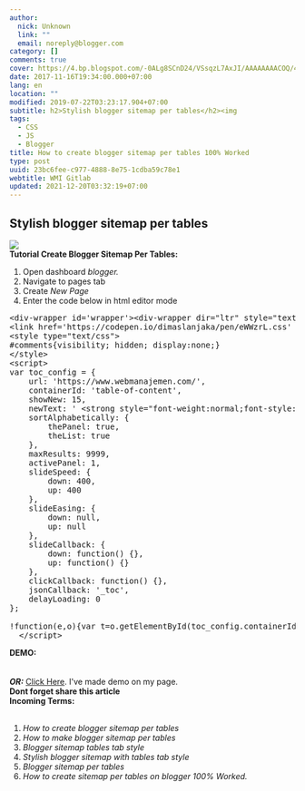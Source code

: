 ```yaml
---
author:
  nick: Unknown
  link: ""
  email: noreply@blogger.com
category: []
comments: true
cover: https://4.bp.blogspot.com/-0ALg8SCnD24/VSsqzL7AxJI/AAAAAAAACOQ/4w_tFyoUEVo/s1600/Menerapkan%2BDaftar%2Bisi%2BMenurut%2BLabel.png
date: 2017-11-16T19:34:00.000+07:00
lang: en
location: ""
modified: 2019-07-22T03:23:17.904+07:00
subtitle: h2>Stylish blogger sitemap per tables</h2><img
tags:
  - CSS
  - JS
  - Blogger
title: How to create blogger sitemap per tables 100% Worked
type: post
uuid: 23bc6fee-c977-4888-8e75-1cdba59c78e1
webtitle: WMI Gitlab
updated: 2021-12-20T03:32:19+07:00
---
```


<h2>Stylish blogger sitemap per tables</h2><img src="https://4.bp.blogspot.com/-0ALg8SCnD24/VSsqzL7AxJI/AAAAAAAACOQ/4w_tFyoUEVo/s1600/Menerapkan%2BDaftar%2Bisi%2BMenurut%2BLabel.png"><br><b>Tutorial Create Blogger Sitemap Per Tables:</b><br><ol><li>Open dashboard <i>blogger.</i></li><li>Navigate to pages tab</li><li>Create <i>New Page</i></li><li>Enter the code below in html editor mode</li></ol><pre>&lt;div-wrapper id='wrapper'&gt;&lt;div-wrapper dir="ltr" style="text-align:left;" trbidi="on"&gt;&lt;div-wrapper class="table-of-content" id="table-of-content"&gt;&lt;div-wrapper class="loading"&gt;&lt;img class='loading' src='https://res.cloudinary.com/dimaslanjaka/image/fetch/http://www.amcsscentry.gov.in/asset/images/please_wait.gif'&gt;&lt;/div-wrapper&gt;&lt;/div-wrapper&gt;&lt;/div-wrapper&gt;&lt;div-wrapper&gt;&lt;script async='async' custom-element='div-wrapper' src='https://cdnjs.cloudflare.com/ajax/libs/modernizr/2.8.3/modernizr.min.js'&gt;&lt;/script&gt;<br>&lt;link href='https://codepen.io/dimaslanjaka/pen/eWWzrL.css' rel='stylesheet'&gt;<br>&lt;style type="text/css"&gt;<br>#comments{visibility; hidden; display:none;}<br>&lt;/style&gt;<br>&lt;script&gt;<br>var toc_config = {<br>    url: 'https://www.webmanajemen.com/',<br>    containerId: 'table-of-content',<br>    showNew: 15,<br>    newText: ' &lt;strong style="font-weight:normal;font-style:normal;color:#fff;font-size:11px;background:#5c5a78;padding:1px 6px 3px 6px;line-height:normal;float:right;border-radius:3px;"&gt;baru&lt;/strong&gt;',<br>    sortAlphabetically: {<br>        thePanel: true,<br>        theList: true<br>    },<br>    maxResults: 9999,<br>    activePanel: 1,<br>    slideSpeed: {<br>        down: 400,<br>        up: 400<br>    },<br>    slideEasing: {<br>        down: null,<br>        up: null<br>    },<br>    slideCallback: {<br>        down: function() {},<br>        up: function() {}<br>    },<br>    clickCallback: function() {},<br>    jsonCallback: '_toc',<br>    delayLoading: 0<br>};<br><br>!function(e,o){var t=o.getElementById(toc_config.containerId),c=o.getElementsByTagName("head")[0],n=[];e[toc_config.jsonCallback]=function(e){for(var o,c,i=e.feed.entry,a=e.feed.category,l="",s=0,d=a.length;d&gt;s;++s)n.push(a[s].term);for(var r=0,f=i.length;f&gt;r;++r)(toc_config.showNew||toc_config.showNew&gt;0)&amp;&amp;r&lt;toc_config.showNew+1&amp;&amp;(i[r].title.$t+=" %new%");i=toc_config.sortAlphabetically.theList?i.sort(function(e,o){return e.title.$t.localeCompare(o.title.$t)}):i,toc_config.sortAlphabetically.thePanel&amp;&amp;n.sort();for(var g=0,h=n.length;h&gt;g;++g){l+='&lt;h3 class="toc-header"&gt;'+n[g]+"&lt;/h3&gt;",l+='&lt;div class="toc-content"&gt;&lt;ol&gt;';for(var _=0,p=i.length;p&gt;_;++_){o=i[_].title.$t;for(var w=0,u=i[_].link.length;u&gt;w;++w)if("alternate"==i[_].link[w].rel){c=i[_].link[w].href;break}for(var v=0,m=i[_].category.length;m&gt;v;++v)n[g]==i[_].category[v].term&amp;&amp;(l+='&lt;li&gt;&lt;a rel="nofollow" rel="noreferrer"href="'+c+'"&gt;'+o.replace(/ \%new\%$/,"")+"&lt;/a&gt;"+(o.match(/\%new\%/)?" "+toc_config.newText:"")+"&lt;/li&gt;")}l+="&lt;/ol&gt;&lt;/div&gt;"}t.innerHTML=l,"undefined"!=typeof jQuery&amp;&amp;($("#"+toc_config.containerId+" .toc-content").hide(),$("#"+toc_config.containerId+" .toc-header").click(function(){$(this).hasClass("active")||(toc_config.clickCallback(this),$("#"+toc_config.containerId+" .toc-header").removeClass("active").next().slideUp(toc_config.slideSpeed.up,toc_config.slideEasing.up,toc_config.slideCallback.up),$(this).addClass("active").next().slideDown(toc_config.slideSpeed.down,toc_config.slideEasing.down,toc_config.slideCallback.down))}).eq(toc_config.activePanel-1).addClass("active").next().slideDown(toc_config.slideSpeed.down,toc_config.slideEasing.down,toc_config.slideCallback.down))};var i=o.createElement("script");i.src=toc_config.url.replace(/\/$/,"")+"/feeds/posts/summary?alt=json-in-script&amp;max-results="+toc_config.maxResults+"&amp;callback="+toc_config.jsonCallback,"onload"==toc_config.delayLoading?e.onload=function(){c.appendChild(i)}:e.setTimeout(function(){c.appendChild(i)},toc_config.delayLoading)}(window,document);<br>  &lt;/script&gt;</pre><b>DEMO:</b><br><amp-iframe frameborder="0" height="800" layout="fixed-height" scrolling="yes" src="https://source.l3n4r0x.cf/php/codepen.php?user=dimaslanjaka&amp;id=WjjGda&amp;tab=result&amp;h=800"></amp-iframe><br><br><b><i>OR:</i></b> <a alt="DEMO" href="https://web-manajemen.blogspot.jp/p/test-sitemap.html" rel="follow" title="DEMO">Click Here</a>. I've made demo on my page.<br><b>Dont forget share this article</b><br><b>Incoming Terms:</b><br><i></i><br><ol><li><i>How to create blogger sitemap per tables</i></li><li><i>How to make blogger sitemap per tables</i></li><li><i>Blogger sitemap tables tab style</i></li><li><i>Stylish blogger sitemap with tables tab style</i></li><li><i>Blogger sitemap per tables</i></li><li><i>How to create sitemap per tables on blogger 100% Worked.</i></li></ol><script>document.querySelectorAll("pre,code");
  pretext.forEach(function (el) {
    el.classList.toggle("notranslate", true);
  });</script>